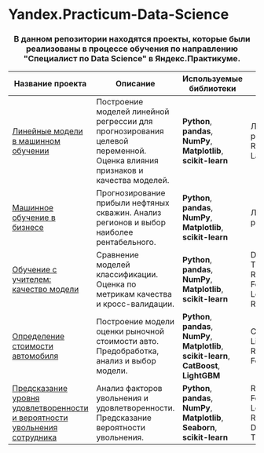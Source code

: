 # Yandex.Practicum-Data-Science

<h3 align="center">В данном репозитории находятся проекты, которые были реализованы в процессе обучения по направлению "Специалист по Data Science" в Яндекс.Практикуме.
</h3>

| Название проекта | Описание | Используемые библиотеки | Модели МО |
|------------------|----------|-------------------------|-----------|
| [Линейные модели в машинном обучении](https://github.com/Matveycho/Yandex.Practicum-Data-Science/tree/main/Проект%20Линейные%20модели%20в%20машинном%20обучении) | Построение моделей линейной регрессии для прогнозирования целевой переменной. Оценка влияния признаков и качества моделей. | **Python**, **pandas**, **NumPy**, **Matplotlib**, **scikit-learn** | Линейная регрессия, Ridge, Lasso |
| [Машинное обучение в бизнесе](https://github.com/Matveycho/Yandex.Practicum-Data-Science/tree/main/Проект%20Машинное%20обучение%20в%20бизнесе) | Прогнозирование прибыли нефтяных скважин. Анализ регионов и выбор наиболее рентабельного. | **Python**, **pandas**, **NumPy**, **Matplotlib**, **scikit-learn** | Линейная регрессия |
| [Обучение с учителем: качество модели](https://github.com/Matveycho/Yandex.Practicum-Data-Science/tree/main/Проект%20Обучение%20с%20учителем%20качество%20модели) | Сравнение моделей классификации. Оценка по метрикам качества и кросс-валидации. | **Python**, **pandas**, **NumPy**, **Matplotlib**, **scikit-learn** | Decision Tree, Random Forest, Logistic Regression |
| [Определение стоимости автомобиля](https://github.com/Matveycho/Yandex.Practicum-Data-Science/tree/main/Проект%20Определение%20стоимости%20автомобиля) | Построение модели оценки рыночной стоимости авто. Предобработка, анализ и выбор модели. | **Python**, **pandas**, **NumPy**, **Matplotlib**, **scikit-learn**, **CatBoost**, **LightGBM** | CatBoost, LightGBM, Random Forest |
| [Предсказание уровня удовлетворенности и вероятности увольнения сотрудника](https://github.com/Matveycho/Yandex.Practicum-Data-Science/tree/main/Проект%20Предсказание%20уровня%20удовлетворенности%20и%20вероятности%20увольнения%20сотрудника) | Анализ факторов увольнения и удовлетворенности. Предсказание вероятности увольнения. | **Python**, **pandas**, **NumPy**, **Matplotlib**, **Seaborn**, **scikit-learn** | Random Forest, Logistic Regression, Decision Tree |

